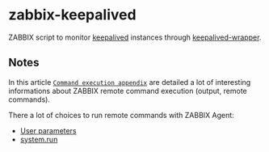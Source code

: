 # zabbix-keepalived
ZABBIX script to monitor [keepalived](https://github.com/acassen/keepalived) instances through [keepalived-wrapper](https://github.com/nser77/keepalived-wrapper).

## Notes
In this article [```Command execution appendix```](https://www.zabbix.com/documentation/current/en/manual/appendix/command_execution) are detailed a lot of interesting informations about ZABBIX remote command execution (output, remote commands).

There a lot of choices to run remote commands with ZABBIX Agent:
 - [User parameters](https://www.zabbix.com/documentation/current/en/manual/config/items/userparameters)
 - [system.run](https://www.zabbix.com/documentation/current/en/manual/config/items/itemtypes/zabbix_agent#system.runcommandmode)

